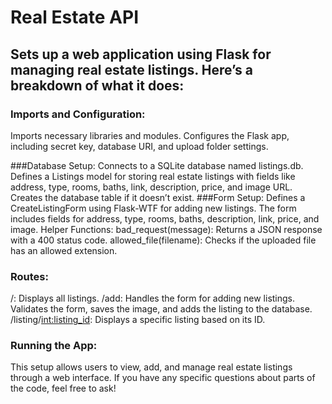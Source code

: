 # Real Estate API

## Sets up a web application using Flask for managing real estate listings. Here’s a breakdown of what it does:

### Imports and Configuration:
Imports necessary libraries and modules.
Configures the Flask app, including secret key, database URI, and upload folder settings.

###Database Setup:
Connects to a SQLite database named listings.db.
Defines a Listings model for storing real estate listings with fields like address, type, rooms, baths, link, description, price, and image URL.
Creates the database table if it doesn’t exist.
###Form Setup:
Defines a CreateListingForm using Flask-WTF for adding new listings. The form includes fields for address, type, rooms, baths, description, link, price, and image.
Helper Functions:
bad_request(message): Returns a JSON response with a 400 status code.
allowed_file(filename): Checks if the uploaded file has an allowed extension.
### Routes:
/: Displays all listings.
/add: Handles the form for adding new listings. Validates the form, saves the image, and adds the listing to the database.
/listing/<int:listing_id>: Displays a specific listing based on its ID.
### Running the App:

This setup allows users to view, add, and manage real estate listings through a web interface. If you have any specific questions about parts of the code, feel free to ask!
